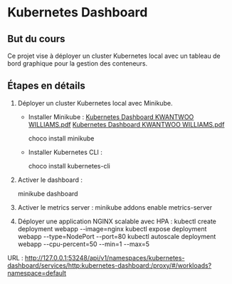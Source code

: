 # Kubernetes Dashboard

## But du cours
Ce projet vise à déployer un cluster Kubernetes local avec un tableau de bord graphique pour la gestion des conteneurs.

## Étapes en détails

1. Déployer un cluster Kubernetes local avec Minikube.
   - Installer Minikube : 
[Kubernetes Dashboard KWANTWOO WILLIAMS.pdf](https://github.com/user-attachments/files/20925966/Kubernetes.Dashboard.KWANTWOO.WILLIAMS.pdf)
[Kubernetes Dashboard KWANTWOO WILLIAMS.pdf](https://github.com/user-attachments/files/20925966/Kubernetes.Dashboard.KWANTWOO.WILLIAMS.pdf)

     choco install minikube
  
   - Installer Kubernetes CLI : 
 
     choco install kubernetes-cli
  
2. Activer le dashboard :
 
   minikube dashboard

3.  Activer le metrics server :
minikube addons enable metrics-server

4. Déployer une application NGINX scalable avec HPA :
kubectl create deployment webapp --image=nginx
kubectl expose deployment webapp --type=NodePort --port=80
kubectl autoscale deployment webapp --cpu-percent=50 --min=1 --max=5

URL  : http://127.0.0.1:53248/api/v1/namespaces/kubernetes-dashboard/services/http:kubernetes-dashboard:/proxy/#/workloads?namespace=default
